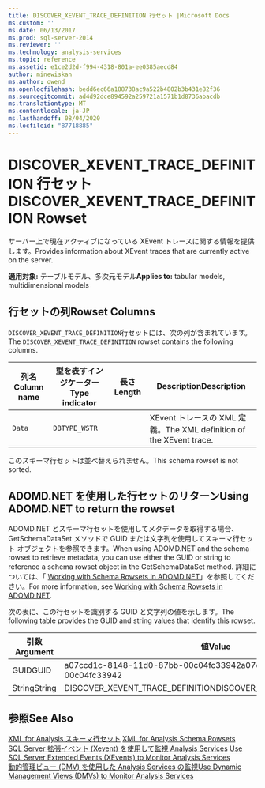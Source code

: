 ```yaml
---
title: DISCOVER_XEVENT_TRACE_DEFINITION 行セット |Microsoft Docs
ms.custom: ''
ms.date: 06/13/2017
ms.prod: sql-server-2014
ms.reviewer: ''
ms.technology: analysis-services
ms.topic: reference
ms.assetid: e1ce2d2d-f994-4318-801a-ee0385aecd84
author: minewiskan
ms.author: owend
ms.openlocfilehash: bedd6ec66a188738ac9a522b4802b3b431e82f36
ms.sourcegitcommit: ad4d92dce894592a259721a1571b1d8736abacdb
ms.translationtype: MT
ms.contentlocale: ja-JP
ms.lasthandoff: 08/04/2020
ms.locfileid: "87718885"
---
```

# <a name="discover_xevent_trace_definition-rowset"></a><span data-ttu-id="0b348-102">DISCOVER_XEVENT_TRACE_DEFINITION 行セット</span><span class="sxs-lookup"><span data-stu-id="0b348-102">DISCOVER_XEVENT_TRACE_DEFINITION Rowset</span></span>
  <span data-ttu-id="0b348-103">サーバー上で現在アクティブになっている XEvent トレースに関する情報を提供します。</span><span class="sxs-lookup"><span data-stu-id="0b348-103">Provides information about XEvent traces that are currently active on the server.</span></span>  
  
 <span data-ttu-id="0b348-104">**適用対象:** テーブルモデル、多次元モデル</span><span class="sxs-lookup"><span data-stu-id="0b348-104">**Applies to:** tabular models, multidimensional models</span></span>  
  
## <a name="rowset-columns"></a><span data-ttu-id="0b348-105">行セットの列</span><span class="sxs-lookup"><span data-stu-id="0b348-105">Rowset Columns</span></span>  
 <span data-ttu-id="0b348-106">`DISCOVER_XEVENT_TRACE_DEFINITION`行セットには、次の列が含まれています。</span><span class="sxs-lookup"><span data-stu-id="0b348-106">The `DISCOVER_XEVENT_TRACE_DEFINITION` rowset contains the following columns.</span></span>  
  
|<span data-ttu-id="0b348-107">列名</span><span class="sxs-lookup"><span data-stu-id="0b348-107">Column name</span></span>|<span data-ttu-id="0b348-108">型を表すインジケーター</span><span class="sxs-lookup"><span data-stu-id="0b348-108">Type indicator</span></span>|<span data-ttu-id="0b348-109">長さ</span><span class="sxs-lookup"><span data-stu-id="0b348-109">Length</span></span>|<span data-ttu-id="0b348-110">Description</span><span class="sxs-lookup"><span data-stu-id="0b348-110">Description</span></span>|  
|-----------------|--------------------|------------|-----------------|  
|`Data`|`DBTYPE_WSTR`||<span data-ttu-id="0b348-111">XEvent トレースの XML 定義。</span><span class="sxs-lookup"><span data-stu-id="0b348-111">The XML definition of the XEvent trace.</span></span>|  
  
 <span data-ttu-id="0b348-112">このスキーマ行セットは並べ替えられません。</span><span class="sxs-lookup"><span data-stu-id="0b348-112">This schema rowset is not sorted.</span></span>  
  
## <a name="using-adomdnet-to-return-the-rowset"></a><span data-ttu-id="0b348-113">ADOMD.NET を使用した行セットのリターン</span><span class="sxs-lookup"><span data-stu-id="0b348-113">Using ADOMD.NET to return the rowset</span></span>  
 <span data-ttu-id="0b348-114">ADOMD.NET とスキーマ行セットを使用してメタデータを取得する場合、GetSchemaDataSet メソッドで GUID または文字列を使用してスキーマ行セット オブジェクトを参照できます。</span><span class="sxs-lookup"><span data-stu-id="0b348-114">When using ADOMD.NET and the schema rowset to retrieve metadata, you can use either the GUID or string to reference a schema rowset object in the GetSchemaDataSet method.</span></span> <span data-ttu-id="0b348-115">詳細については、「 [Working with Schema Rowsets in ADOMD.NET](https://docs.microsoft.com/bi-reference/adomd/multidimensional-models-adomd-net-client/retrieving-metadata-working-with-schema-rowsets)」を参照してください。</span><span class="sxs-lookup"><span data-stu-id="0b348-115">For more information, see [Working with Schema Rowsets in ADOMD.NET](https://docs.microsoft.com/bi-reference/adomd/multidimensional-models-adomd-net-client/retrieving-metadata-working-with-schema-rowsets).</span></span>  
  
 <span data-ttu-id="0b348-116">次の表に、この行セットを識別する GUID と文字列の値を示します。</span><span class="sxs-lookup"><span data-stu-id="0b348-116">The following table provides the GUID and string values that identify this rowset.</span></span>  
  
|<span data-ttu-id="0b348-117">引数</span><span class="sxs-lookup"><span data-stu-id="0b348-117">Argument</span></span>|<span data-ttu-id="0b348-118">値</span><span class="sxs-lookup"><span data-stu-id="0b348-118">Value</span></span>|  
|--------------|-----------|  
|<span data-ttu-id="0b348-119">GUID</span><span class="sxs-lookup"><span data-stu-id="0b348-119">GUID</span></span>|<span data-ttu-id="0b348-120">a07ccd1c-8148-11d0-87bb-00c04fc33942</span><span class="sxs-lookup"><span data-stu-id="0b348-120">a07ccd1c-8148-11d0-87bb-00c04fc33942</span></span>|  
|<span data-ttu-id="0b348-121">String</span><span class="sxs-lookup"><span data-stu-id="0b348-121">String</span></span>|<span data-ttu-id="0b348-122">DISCOVER_XEVENT_TRACE_DEFINITION</span><span class="sxs-lookup"><span data-stu-id="0b348-122">DISCOVER_XEVENT_TRACE_DEFINITION</span></span>|  
  
## <a name="see-also"></a><span data-ttu-id="0b348-123">参照</span><span class="sxs-lookup"><span data-stu-id="0b348-123">See Also</span></span>  
 <span data-ttu-id="0b348-124">[XML for Analysis スキーマ行セット](https://docs.microsoft.com/bi-reference/schema-rowsets/xml/xml-for-analysis-schema-rowsets) </span><span class="sxs-lookup"><span data-stu-id="0b348-124">[XML for Analysis Schema Rowsets](https://docs.microsoft.com/bi-reference/schema-rowsets/xml/xml-for-analysis-schema-rowsets) </span></span>  
 <span data-ttu-id="0b348-125">[SQL Server 拡張イベント &#40;Xevent&#41; を使用して監視 Analysis Services](../instances/monitor-analysis-services-with-sql-server-extended-events.md) </span><span class="sxs-lookup"><span data-stu-id="0b348-125">[Use SQL Server Extended Events &#40;XEvents&#41; to Monitor Analysis Services](../instances/monitor-analysis-services-with-sql-server-extended-events.md) </span></span>  
 [<span data-ttu-id="0b348-126">動的管理ビュー (DMV) を使用した Analysis Services の監視</span><span class="sxs-lookup"><span data-stu-id="0b348-126">Use Dynamic Management Views &#40;DMVs&#41; to Monitor Analysis Services</span></span>](../instances/use-dynamic-management-views-dmvs-to-monitor-analysis-services.md)  
  
  
